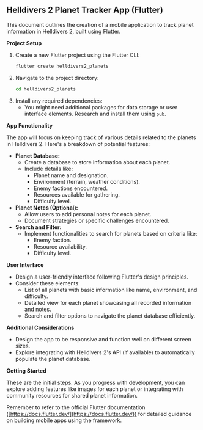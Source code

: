 ## Helldivers 2 Planet Tracker App (Flutter)

This document outlines the creation of a mobile application to track planet information in Helldivers 2, built using Flutter.

**Project Setup**

1.  Create a new Flutter project using the Flutter CLI:
    ```bash
    flutter create helldivers2_planets
    ```
2.  Navigate to the project directory:
    ```bash
    cd helldivers2_planets
    ```
3.  Install any required dependencies:
    * You might need additional packages for data storage or user interface elements. Research and install them using `pub`.

**App Functionality**

The app will focus on keeping track of various details related to the planets in Helldivers 2. Here's a breakdown of potential features:

* **Planet Database:**
    * Create a database to store information about each planet. 
    * Include details like:
        * Planet name and designation.
        * Environment (terrain, weather conditions).
        * Enemy factions encountered.
        * Resources available for gathering.
        * Difficulty level.
* **Planet Notes (Optional):**
    * Allow users to add personal notes for each planet.
    * Document strategies or specific challenges encountered.
* **Search and Filter:**
    * Implement functionalities to search for planets based on criteria like:
        * Enemy faction.
        * Resource availability.
        * Difficulty level.

**User Interface**

* Design a user-friendly interface following Flutter's design principles.
* Consider these elements:
    * List of all planets with basic information like name, environment, and difficulty.
    * Detailed view for each planet showcasing all recorded information and notes.
    * Search and filter options to navigate the planet database efficiently.

**Additional Considerations**

*  Design the app to be responsive and function well on different screen sizes.
*  Explore integrating with Helldivers 2's API (if available) to automatically populate the planet database.

**Getting Started**

These are the initial steps. As you progress with development, you can explore adding features like images for each planet or integrating with community resources for shared planet information.

Remember to refer to the official Flutter documentation ([https://docs.flutter.dev/](https://docs.flutter.dev/)) for detailed guidance on building mobile apps using the framework.
